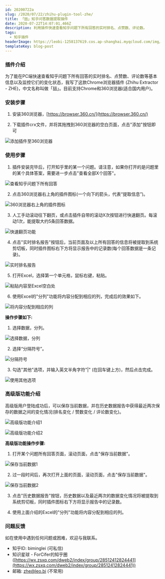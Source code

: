```yaml
---
id: 20200722a
slug: /2020/07/22/zhihu-plugin-tool-zhe/
title: 「喆」知乎问答数据提取插件
date: 2020-07-22T14:07:01.466Z
description: 利用插件快速查看知乎问题下所有回答的实时排名、点赞数、评论数。
tags:
  - 知乎插件
headerImage: https://leobi-1258137619.cos.ap-shanghai.myqcloud.com/img/zhe/zhe-header.jpg
templateKey: blog-post
---
```

### 插件介绍

为了能在PC端快速查看知乎问题下所有回答的实时排名、点赞数、评论数等基本信息以及监控它们的变化状态，我写了这款Chrome浏览器插件 (Zhihu Extractor - ZHE)，中文名称叫做「喆」。目前支持Chrome和360浏览器(适合国内用户)。

### 安装步骤

1. 安装360浏览器，[https://browser.360.cn/](https://browser.360.cn/)

2. 下载插件crx文件，并将其拖拽到360浏览器的空白页面，点击"添加"按钮即可

![添加插件至360浏览器](https://leobi-1258137619.cos.ap-shanghai.myqcloud.com/img/zhe/zhe-install-01.png)

### 使用步骤

1. 插件安装完毕后，打开知乎里的某一个问题。请注意，如果你打开的是问题里的某个具体答案，需要进一步点击"查看全部X个回答"。

![查看知乎问题下所有回答](https://leobi-1258137619.cos.ap-shanghai.myqcloud.com/img/zhe/zhe-use-01-view-all-questions.png)

2. 点击360浏览器右上角的插件图标(一个向下的箭头，代表“提取信息”)。

![360浏览器右上角的插件图标](https://leobi-1258137619.cos.ap-shanghai.myqcloud.com/img/zhe/zhe-use-02.png)

3. 人工手动滚动往下翻页，或点击插件自带的滚动X次按钮进行快速翻页。每滚动1次，能提取大约5条回答数据。

![快速翻页功能](https://leobi-1258137619.cos.ap-shanghai.myqcloud.com/img/zhe/zhe-use-03.png)

4. 点击"实时排名报告"按钮后，当前页面及以上所有回答的信息将被提取到系统剪切板，同时插件图标右下方将显示报告中的记录数(每个回答数据是一条记录)。

![实时排名报告](https://leobi-1258137619.cos.ap-shanghai.myqcloud.com/img/zhe/zhe-use-04.png)

5. 打开Excel，选择第一个单元格，鼠标右键，粘贴。

![粘贴内容至Excel空白处](https://leobi-1258137619.cos.ap-shanghai.myqcloud.com/img/zhe/zhe-use-05.png)

6. 使用Excel的"分列"功能将内容分配到相应的列，完成后的效果如下。

![将内容分配到相应的列](https://leobi-1258137619.cos.ap-shanghai.myqcloud.com/img/zhe/zhe-use-06.png)

**操作步骤如下:** 

1) 选择数据，分列。

![选择数据，分列](https://leobi-1258137619.cos.ap-shanghai.myqcloud.com/img/zhe/zhe-use-to-column-01.png)

2) 选择“分隔符号”。

![分隔符号](https://leobi-1258137619.cos.ap-shanghai.myqcloud.com/img/zhe/zhe-use-to-column-02.png)

3) 勾选"其他"选项，并输入英文半角字符"|" (在回车键上方)，然后点击完成。

![使用其他选项](https://leobi-1258137619.cos.ap-shanghai.myqcloud.com/img/zhe/zhe-use-to-column-03.png)


### 高级版功能介绍

高级版用户登陆成功后，可以保存当前数据，并在历史数据报告中获得最近两次保存的数据之间的变化情况(排名变化 / 赞数变化 / 评论数变化)。

![高级版功能介绍1](https://leobi-1258137619.cos.ap-shanghai.myqcloud.com/img/zhe/zhe-vip-overview-01.png)

![高级版功能介绍2](https://leobi-1258137619.cos.ap-shanghai.myqcloud.com/img/zhe/zhe-vip-overview-02.png)

**高级版功能操作步骤:** 

1. 打开某个问题所有回答页面，滚动页面，点击"保存当前数据"。

![保存当前数据1](https://leobi-1258137619.cos.ap-shanghai.myqcloud.com/img/zhe/zhe-vip-use-01.png)

2. 过一段时间后，再次打开上面的页面，滚动页面，点击"保存当前数据"。

![保存当前数据2](https://leobi-1258137619.cos.ap-shanghai.myqcloud.com/img/zhe/zhe-vip-use-02.png)

3. 点击"历史数据报告"按钮，历史数据以及最近两次的数据变化情况将被提取到系统剪切板，同时插件图标右下方将显示报告中的记录数。

4. 使用上面介绍的Excel的"分列"功能将内容分配到相应的列。


### 问题反馈

如在使用中遇到任何问题或困难，欢迎与我联系。

- 知乎ID: biminglei (可私信)
- 知识星球 - ForCifer的知乎圈 ([https://wx.zsxq.com/dweb2/index/group/28512412824441](https://wx.zsxq.com/dweb2/index/group/28512412824441))
- 邮箱: zhe@leo.bi (不常用)